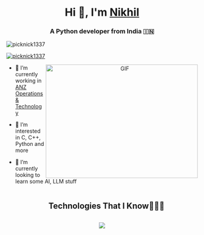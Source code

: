 
<div>

<h1 align="center">Hi 👋, I'm <a href="https://picknick1337.github.io/Me.io/" target="blank">
Nikhil</a></h1>
<h3 align="center">A Python developer from India &#127470;&#127475</h3>

<p align="left"> <img src="https://komarev.com/ghpvc/?username=picknick1337&label=Profile%20views&color=0e75b6&style=flat" alt="picknick1337" /> </p>

<p align="left"> <a href="https://twitter.com/picknick1337" target="blank"><img src="https://img.shields.io/twitter/follow/picknick1337?logo=twitter&style=for-the-badge" alt="picknick1337" /></a> </p>

<a target="_blank" align="center">
  <img align="right" top="500" height="300" width="400" alt="GIF" src="https://media.giphy.com/media/SWoSkN6DxTszqIKEqv/giphy.gif">
</a>

- 🔭 I’m currently working in <a href="https://www.anz.com/institutional/global/india/en/group-capability-centre-bengaluru/" target="blank">ANZ Operations & Technology</a>

- 👀 I’m interested in C, C++, Python and more

- 🌱 I’m currently looking to learn some AI, LLM stuff

</div>
<p>
<div id="user-content-toc">
  <ul align="center">
    <summary><h2 style="display: inline-block">Technologies That I Know👨🏻‍💻</h2></summary>
  </ul>
</div>
<!--tech stack icons-->
<p align="center">
  <a href="https://skillicons.dev">
    <img src="https://skillicons.dev/icons?i=git,github,c,cpp,html,css,md,py,vscode,pycharm,powershell,ps,pr,mysql,lua,ai&perline=8" />
  </a>
</p>
<!---
picknick1337/picknick1337 is a ✨ special ✨ repository because its `README.md` (this file) appears on your GitHub profile.
You can click the Preview link to take a look at your changes.
--->
